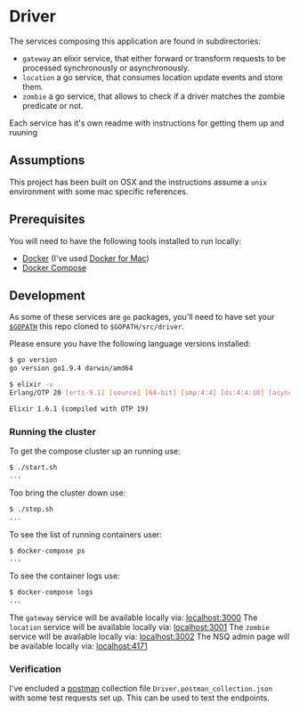 # Driver

The services composing this application are found in subdirectories:

- `gateway` an elixir service, that either forward or transform requests to be processed synchronously or asynchronously.
- `location` a go service, that consumes location update events and store them.
- `zombie` a go service, that allows to check if a driver matches the zombie predicate or not.

Each service has it's own readme with instructions for getting them up and ruuning

## Assumptions

This project has been built on OSX and the instructions assume a `unix` environment with some mac specific references.

## Prerequisites

You will need to have the following tools installed to run locally:

- [Docker](https://www.docker.com) (I've used [Docker for Mac](https://www.docker.com/docker-mac))
- [Docker Compose](https://docs.docker.com/compose/install/)

## Development

As some of these services are `go` packages, you'll need to have set your [`$GOPATH`](https://github.com/golang/go/wiki/GOPATH) this repo cloned to `$GOPATH/src/driver`.

Please ensure you have the following language versions installed:

```bash
$ go version
go version go1.9.4 darwin/amd64
```

```bash
$ elixir -v
Erlang/OTP 20 [erts-9.1] [source] [64-bit] [smp:4:4] [ds:4:4:10] [async-threads:10] [hipe] [kernel-poll:false]

Elixir 1.6.1 (compiled with OTP 19)
```

### Running the cluster

To get the compose cluster up an running use:

```bash
$ ./start.sh
...
```

Too bring the cluster down use:

```bash
$ ./stop.sh
...
```

To see the list of running containers user:

```bash
$ docker-compose ps
...
```

To see the container logs use:

```bash
$ docker-compose logs
...
```

The `gateway` service will be available locally via: [localhost:3000](http://localhost:3000/)
The `location` service will be available locally via: [localhost:3001](http://localhost:3001/)
The `zombie` service will be available locally via: [localhost:3002](http://localhost:3002/)
The NSQ admin page will be available locally via: [localhost:4171](http://localhost:4171/)

### Verification

I've encluded a [postman](https://www.getpostman.com/) collection file `Driver.postman_collection.json` with some test requests set up. This can be used to test the endpoints.
